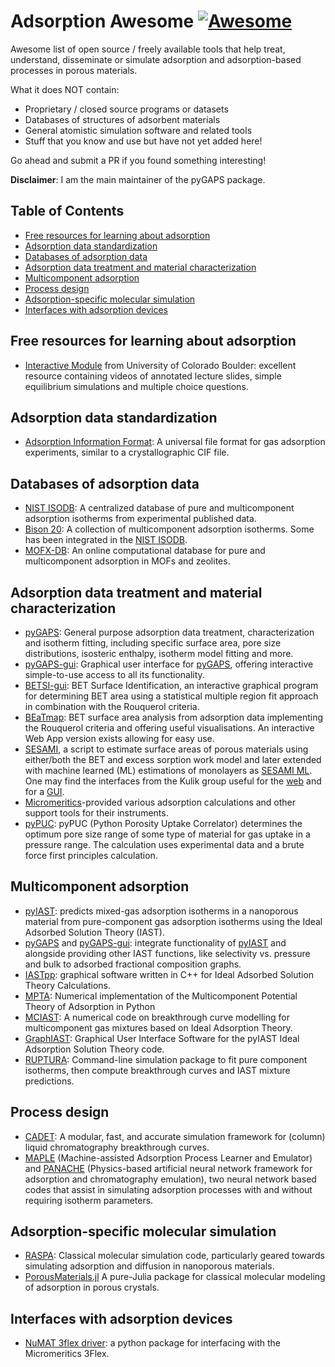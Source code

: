 # Adsorption Awesome [![Awesome](https://cdn.rawgit.com/sindresorhus/awesome/d7305f38d29fed78fa85652e3a63e154dd8e8829/media/badge.svg)](https://github.com/sindresorhus/awesome)

Awesome list of open source / freely available tools that help treat,
understand, disseminate or simulate adsorption and adsorption-based processes in
porous materials.

What it does NOT contain:

- Proprietary / closed source programs or datasets
- Databases of structures of adsorbent materials
- General atomistic simulation software and related tools
- Stuff that you know and use but have not yet added here!

Go ahead and submit a PR if you found something interesting!

**Disclaimer**: I am the main maintainer of the pyGAPS package.

## Table of Contents

- [Free resources for learning about adsorption](#free-resources-for-learning-about-adsorption)
- [Adsorption data standardization](#adsorption-data-standardization)
- [Databases of adsorption data](#databases-of-adsorption-data)
- [Adsorption data treatment and material characterization](#adsorption-data-treatment-and-material-characterization)
- [Multicomponent adsorption](#multicomponent-adsorption)
- [Process design](#process-design)
- [Adsorption-specific molecular simulation](#adsorption-specific-molecular-simulation)
- [Interfaces with adsorption devices](#interfaces-with-adsorption-devices)

## Free resources for learning about adsorption

- [Interactive Module](https://learncheme.com/quiz-yourself/interactive-self-study-modules/adsorption/adsorption-introduction/) 
  from University of Colorado Boulder: excellent resource containing videos of
  annotated lecture slides, simple equilibrium simulations and multiple choice questions.

## Adsorption data standardization

- [Adsorption Information Format](https://adsorptioninformationformat.com/): A
  universal file format for gas adsorption experiments, similar to a
  crystallographic CIF file.

## Databases of adsorption data

- [NIST ISODB](https://adsorption.nist.gov): A centralized database of pure and
  multicomponent adsorption isotherms from experimental published data.
- [Bison 20](https://pubs.acs.org/doi/10.1021/acs.iecr.0c05398?goto=supporting-info):
  A collection of multicomponent adsorption isotherms. Some has been integrated
  in the [NIST ISODB](https://adsorption.nist.gov).
- [MOFX-DB](https://mof.tech.northwestern.edu/): An online computational database for pure and multicomponent adsorption in MOFs and zeolites. 

## Adsorption data treatment and material characterization

- [pyGAPS](https://pygaps.readthedocs.io/): General purpose adsorption data
  treatment, characterization and isotherm fitting, including specific surface
  area, pore size distributions, isosteric enthalpy, isotherm model fitting and
  more.
- [pyGAPS-gui](https://github.com/pauliacomi/pyGAPS-gui): Graphical user
  interface for [pyGAPS](https://pygaps.readthedocs.io/), offering interactive
  simple-to-use access to all its functionality.
- [BETSI-gui](https://github.com/fairen-group/betsi-gui): BET Surface
  Identification, an interactive graphical program for determining BET
  area using a statistical multiple region fit approach in combination with
  the Rouquerol criteria.
- [BEaTmap](https://github.com/PMEAL/beatmap): BET surface area analysis from
  adsorption data implementing the Rouquerol criteria and offering useful
  visualisations. An interactive Web App version exists allowing for easy use.
- [SESAMI](https://pubs.acs.org/doi/10.1021/acs.jpcc.9b02116), a script
  to estimate surface areas of porous materials using either/both the BET and
  excess sorption work model and later extended with machine learned (ML) estimations of monolayers as
  [SESAMI ML](https://pubs.acs.org/doi/10.1021/acs.jpclett.0c01518).
  One may find the interfaces from the Kulik group useful for the
  [web](https://github.com/hjkgrp/SESAMI_web) and for a
  [GUI](https://github.com/hjkgrp/SESAMI_GUI).
- [Micromeritics](https://github.com/Micromeritics/micromeritics)-provided
  various adsorption calculations and other support tools for their instruments.
- [pyPUC](https://github.com/sblanky/pyPUC): pyPUC (Python Porosity Uptake
  Correlator) determines the optimum pore size range of some type of material
  for gas uptake in a pressure range. The calculation uses experimental data
  and a brute force first principles calculation.

## Multicomponent adsorption

- [pyIAST](https://github.com/CorySimon/pyIAST): predicts mixed-gas adsorption
  isotherms in a nanoporous material from pure-component gas adsorption
  isotherms using the Ideal Adsorbed Solution Theory (IAST).
- [pyGAPS](https://pygaps.readthedocs.io/) and
  [pyGAPS-gui](https://github.com/pauliacomi/pyGAPS-gui): integrate
  functionality of [pyIAST](https://github.com/CorySimon/pyIAST) and alongside
  providing other IAST functions, like selectivity vs. pressure and bulk to
  adsorbed fractional composition graphs.
- [IASTpp](https://github.com/Sangwon91/IASTpp): graphical software written in
  C++ for Ideal Adsorbed Solution Theory Calculations.
- [MPTA](https://github.com/RaphaelGervaisLavoie/MPTA): Numerical implementation
  of the Multicomponent Potential Theory of Adsorption in Python
- [MCIAST](https://github.com/eliasboegel/MCIAST): A numerical code on
  breakthrough curve modelling for multicomponent gas mixtures based on Ideal
  Adsorption Theory.
- [GraphIAST](https://github.com/ORC-WUR/GraphIAST): Graphical User Interface 
  Software for the pyIAST Ideal Adsorption Solution Theory code.
- [RUPTURA](https://github.com/iRASPA/RUPTURA): Command-line simulation package to 
  fit pure component isotherms, then compute breakthrough curves and IAST mixture 
  predictions.

## Process design

- [CADET](https://github.com/modsim/CADET): A modular, fast, and accurate
  simulation framework for (column) liquid chromatography breakthrough curves.
- [MAPLE](https://github.com/ArvindRajendran/MAPLE) (Machine-assisted Adsorption
  Process Learner and Emulator) and
  [PANACHE](https://github.com/ArvindRajendran/PANACHE) (Physics-based
  artificial neural network framework for adsorption and chromatography
  emulation), two neural network based codes that assist in simulating
  adsorption processes with and without requiring isotherm parameters.

## Adsorption-specific molecular simulation

- [RASPA](https://github.com/iRASPA/RASPA2): Classical molecular simulation
  code, particularly geared towards simulating adsorption and diffusion in
  nanoporous materials.
- [PorousMaterials.jl](https://github.com/SimonEnsemble/PorousMaterials.jl) A
  pure-Julia package for classical molecular modeling of adsorption in porous
  crystals.

## Interfaces with adsorption devices

- [NuMAT 3flex driver](https://github.com/numat/threeflex): a python package for
  interfacing with the Micromeritics 3Flex.
